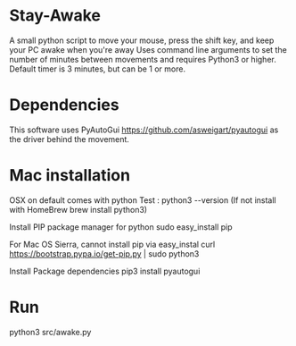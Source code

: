# Stay-Awake
A small python script to move your mouse, press the shift key, and keep your PC awake when you're away
Uses command line arguments to set the number of minutes between movements and requires Python3 or higher.
Default timer is 3 minutes, but can be 1 or more. 

# Dependencies
This software uses PyAutoGui https://github.com/asweigart/pyautogui as the driver behind the movement. 

# Mac installation

OSX on default comes with python 
Test :
  python3 --version (If not install with HomeBrew brew install python3)

Install PIP package manager for python
  sudo easy_install pip

For Mac OS Sierra, cannot install pip via easy_instal
curl https://bootstrap.pypa.io/get-pip.py | sudo python3

Install Package dependencies
  pip3 install pyautogui


# Run

python3 src/awake.py